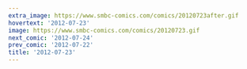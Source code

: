 ```yaml
---
extra_image: https://www.smbc-comics.com/comics/20120723after.gif
hovertext: '2012-07-23'
image: https://www.smbc-comics.com/comics/20120723.gif
next_comic: '2012-07-24'
prev_comic: '2012-07-22'
title: '2012-07-23'
---
```


